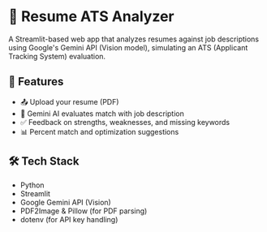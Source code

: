 # 📄 Resume ATS Analyzer

A Streamlit-based web app that analyzes resumes against job descriptions using Google's Gemini API (Vision model), simulating an ATS (Applicant Tracking System) evaluation.

## 🚀 Features

- 📤 Upload your resume (PDF)
- 🧠 Gemini AI evaluates match with job description
- ✅ Feedback on strengths, weaknesses, and missing keywords
- 📊 Percent match and optimization suggestions

## 🛠️ Tech Stack

- Python
- Streamlit
- Google Gemini API (Vision)
- PDF2Image & Pillow (for PDF parsing)
- dotenv (for API key handling)

